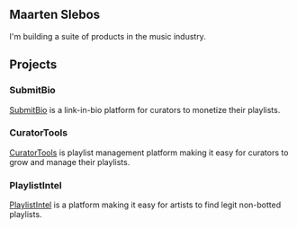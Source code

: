 ## Maarten Slebos
I'm building a suite of products in the music industry. 

## Projects 
### SubmitBio
<a href="https://submit.bio" target="_blank">SubmitBio</a> is a link-in-bio platform for curators to monetize their playlists.

### CuratorTools
[CuratorTools](https://curator.tools) is playlist management platform making it easy for curators to grow and manage their playlists. 

### PlaylistIntel
[PlaylistIntel](https://playlistintel.com) is a platform making it easy for artists to find legit non-botted playlists.
